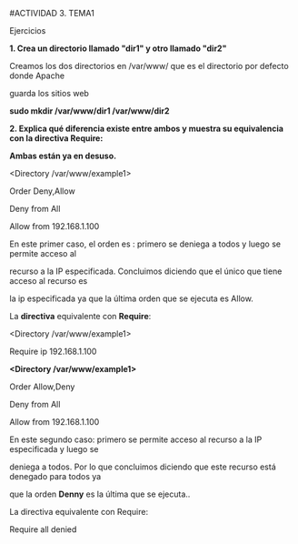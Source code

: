 #ACTIVIDAD 3. TEMA1 

Ejercicios 

**1. Crea un directorio llamado "dir1" y otro llamado "dir2"**
   
Creamos los dos directorios en /var/www/ que es el directorio por defecto donde Apache  

guarda los sitios web  

**sudo mkdir /var/www/dir1 /var/www/dir2**

**2. Explica qué diferencia existe entre ambos y muestra su equivalencia con la
directiva Require:** 

**Ambas están ya en desuso.** 

<Directory /var/www/example1>  

Order Deny,Allow  

Deny from All  

Allow from 192.168.1.100  
</Directory>  

En este primer caso, el orden es : primero se deniega a todos y luego se permite acceso al  

recurso a la IP especificada. Concluimos diciendo que el único que tiene acceso al recurso es  

la ip especificada ya que la última orden que se ejecuta es Allow.  

La **directiva** equivalente con **Require**: 

<Directory /var/www/example1>  

Require ip 192.168.1.100  

</Directory> 

**<Directory /var/www/example1>** 

Order Allow,Deny 

Deny from All 

Allow from 192.168.1.100 

</Directory> 

En este segundo caso: primero se permite acceso al recurso a la IP especificada y luego se  

deniega a todos. Por lo que concluimos diciendo que este recurso está denegado para todos ya  

que la orden **Denny** es la última que se ejecuta..  

La directiva equivalente con Require: 

<Directory>  
   
Require all denied  

</Directory>  




